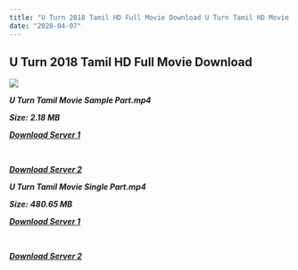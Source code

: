 ```yaml
---
title: "U Turn 2018 Tamil HD Full Movie Download U Turn Tamil HD Movie Download"
date: "2020-04-07"
---
```


## U Turn 2018 Tamil HD Full Movie Download 

![](https://images.moviebuff.com/f125abaa-2d8b-4d9c-b7ce-99a5cf5dd555?w=1000)

**_U Turn Tamil Movie Sample Part.mp4_**

**_Size:_**  **_2.18 MB_**  

**_[Download Server 1](http://b1.wetransfer.vip/files/Tamil{dd491190c7c44e72d5bc6265d8d28d52dc406d5dbea1734fee0f652b09d71bf7}20Movies/Tamil{dd491190c7c44e72d5bc6265d8d28d52dc406d5dbea1734fee0f652b09d71bf7}202018{dd491190c7c44e72d5bc6265d8d28d52dc406d5dbea1734fee0f652b09d71bf7}20Movies/U{dd491190c7c44e72d5bc6265d8d28d52dc406d5dbea1734fee0f652b09d71bf7}20Turn{dd491190c7c44e72d5bc6265d8d28d52dc406d5dbea1734fee0f652b09d71bf7}20(2018)/U{dd491190c7c44e72d5bc6265d8d28d52dc406d5dbea1734fee0f652b09d71bf7}20Turn{dd491190c7c44e72d5bc6265d8d28d52dc406d5dbea1734fee0f652b09d71bf7}20(2018){dd491190c7c44e72d5bc6265d8d28d52dc406d5dbea1734fee0f652b09d71bf7}20Proper{dd491190c7c44e72d5bc6265d8d28d52dc406d5dbea1734fee0f652b09d71bf7}20HDRip/U{dd491190c7c44e72d5bc6265d8d28d52dc406d5dbea1734fee0f652b09d71bf7}20Turn{dd491190c7c44e72d5bc6265d8d28d52dc406d5dbea1734fee0f652b09d71bf7}20Sample{dd491190c7c44e72d5bc6265d8d28d52dc406d5dbea1734fee0f652b09d71bf7}20(640x360).mp4)_**

**_[  
](http://b1.wetransfer.vip/files/Tamil{dd491190c7c44e72d5bc6265d8d28d52dc406d5dbea1734fee0f652b09d71bf7}20Movies/Tamil{dd491190c7c44e72d5bc6265d8d28d52dc406d5dbea1734fee0f652b09d71bf7}202018{dd491190c7c44e72d5bc6265d8d28d52dc406d5dbea1734fee0f652b09d71bf7}20Movies/U{dd491190c7c44e72d5bc6265d8d28d52dc406d5dbea1734fee0f652b09d71bf7}20Turn{dd491190c7c44e72d5bc6265d8d28d52dc406d5dbea1734fee0f652b09d71bf7}20(2018)/U{dd491190c7c44e72d5bc6265d8d28d52dc406d5dbea1734fee0f652b09d71bf7}20Turn{dd491190c7c44e72d5bc6265d8d28d52dc406d5dbea1734fee0f652b09d71bf7}20(2018){dd491190c7c44e72d5bc6265d8d28d52dc406d5dbea1734fee0f652b09d71bf7}20Proper{dd491190c7c44e72d5bc6265d8d28d52dc406d5dbea1734fee0f652b09d71bf7}20HDRip/U{dd491190c7c44e72d5bc6265d8d28d52dc406d5dbea1734fee0f652b09d71bf7}20Turn{dd491190c7c44e72d5bc6265d8d28d52dc406d5dbea1734fee0f652b09d71bf7}20Sample{dd491190c7c44e72d5bc6265d8d28d52dc406d5dbea1734fee0f652b09d71bf7}20(640x360).mp4)_**

**_[Download Server 2](http://b1.wetransfer.vip/files/Tamil{dd491190c7c44e72d5bc6265d8d28d52dc406d5dbea1734fee0f652b09d71bf7}20Movies/Tamil{dd491190c7c44e72d5bc6265d8d28d52dc406d5dbea1734fee0f652b09d71bf7}202018{dd491190c7c44e72d5bc6265d8d28d52dc406d5dbea1734fee0f652b09d71bf7}20Movies/U{dd491190c7c44e72d5bc6265d8d28d52dc406d5dbea1734fee0f652b09d71bf7}20Turn{dd491190c7c44e72d5bc6265d8d28d52dc406d5dbea1734fee0f652b09d71bf7}20(2018)/U{dd491190c7c44e72d5bc6265d8d28d52dc406d5dbea1734fee0f652b09d71bf7}20Turn{dd491190c7c44e72d5bc6265d8d28d52dc406d5dbea1734fee0f652b09d71bf7}20(2018){dd491190c7c44e72d5bc6265d8d28d52dc406d5dbea1734fee0f652b09d71bf7}20Proper{dd491190c7c44e72d5bc6265d8d28d52dc406d5dbea1734fee0f652b09d71bf7}20HDRip/U{dd491190c7c44e72d5bc6265d8d28d52dc406d5dbea1734fee0f652b09d71bf7}20Turn{dd491190c7c44e72d5bc6265d8d28d52dc406d5dbea1734fee0f652b09d71bf7}20Sample{dd491190c7c44e72d5bc6265d8d28d52dc406d5dbea1734fee0f652b09d71bf7}20(640x360).mp4)_**

**_U Turn Tamil Movie Single Part.mp4_**

**_Size:_** **_480.65 MB_**

**_[Download Server 1](http://b1.wetransfer.vip/files/Tamil{dd491190c7c44e72d5bc6265d8d28d52dc406d5dbea1734fee0f652b09d71bf7}20Movies/Tamil{dd491190c7c44e72d5bc6265d8d28d52dc406d5dbea1734fee0f652b09d71bf7}202018{dd491190c7c44e72d5bc6265d8d28d52dc406d5dbea1734fee0f652b09d71bf7}20Movies/U{dd491190c7c44e72d5bc6265d8d28d52dc406d5dbea1734fee0f652b09d71bf7}20Turn{dd491190c7c44e72d5bc6265d8d28d52dc406d5dbea1734fee0f652b09d71bf7}20(2018)/U{dd491190c7c44e72d5bc6265d8d28d52dc406d5dbea1734fee0f652b09d71bf7}20Turn{dd491190c7c44e72d5bc6265d8d28d52dc406d5dbea1734fee0f652b09d71bf7}20(2018){dd491190c7c44e72d5bc6265d8d28d52dc406d5dbea1734fee0f652b09d71bf7}20Proper{dd491190c7c44e72d5bc6265d8d28d52dc406d5dbea1734fee0f652b09d71bf7}20HDRip/U{dd491190c7c44e72d5bc6265d8d28d52dc406d5dbea1734fee0f652b09d71bf7}20Turn{dd491190c7c44e72d5bc6265d8d28d52dc406d5dbea1734fee0f652b09d71bf7}20Single{dd491190c7c44e72d5bc6265d8d28d52dc406d5dbea1734fee0f652b09d71bf7}20Part{dd491190c7c44e72d5bc6265d8d28d52dc406d5dbea1734fee0f652b09d71bf7}20(640x360).mp4)_**

**_[  
](http://b1.wetransfer.vip/files/Tamil{dd491190c7c44e72d5bc6265d8d28d52dc406d5dbea1734fee0f652b09d71bf7}20Movies/Tamil{dd491190c7c44e72d5bc6265d8d28d52dc406d5dbea1734fee0f652b09d71bf7}202018{dd491190c7c44e72d5bc6265d8d28d52dc406d5dbea1734fee0f652b09d71bf7}20Movies/U{dd491190c7c44e72d5bc6265d8d28d52dc406d5dbea1734fee0f652b09d71bf7}20Turn{dd491190c7c44e72d5bc6265d8d28d52dc406d5dbea1734fee0f652b09d71bf7}20(2018)/U{dd491190c7c44e72d5bc6265d8d28d52dc406d5dbea1734fee0f652b09d71bf7}20Turn{dd491190c7c44e72d5bc6265d8d28d52dc406d5dbea1734fee0f652b09d71bf7}20(2018){dd491190c7c44e72d5bc6265d8d28d52dc406d5dbea1734fee0f652b09d71bf7}20Proper{dd491190c7c44e72d5bc6265d8d28d52dc406d5dbea1734fee0f652b09d71bf7}20HDRip/U{dd491190c7c44e72d5bc6265d8d28d52dc406d5dbea1734fee0f652b09d71bf7}20Turn{dd491190c7c44e72d5bc6265d8d28d52dc406d5dbea1734fee0f652b09d71bf7}20Single{dd491190c7c44e72d5bc6265d8d28d52dc406d5dbea1734fee0f652b09d71bf7}20Part{dd491190c7c44e72d5bc6265d8d28d52dc406d5dbea1734fee0f652b09d71bf7}20(640x360).mp4)_**

**_[Download Server 2](http://b1.wetransfer.vip/files/Tamil{dd491190c7c44e72d5bc6265d8d28d52dc406d5dbea1734fee0f652b09d71bf7}20Movies/Tamil{dd491190c7c44e72d5bc6265d8d28d52dc406d5dbea1734fee0f652b09d71bf7}202018{dd491190c7c44e72d5bc6265d8d28d52dc406d5dbea1734fee0f652b09d71bf7}20Movies/U{dd491190c7c44e72d5bc6265d8d28d52dc406d5dbea1734fee0f652b09d71bf7}20Turn{dd491190c7c44e72d5bc6265d8d28d52dc406d5dbea1734fee0f652b09d71bf7}20(2018)/U{dd491190c7c44e72d5bc6265d8d28d52dc406d5dbea1734fee0f652b09d71bf7}20Turn{dd491190c7c44e72d5bc6265d8d28d52dc406d5dbea1734fee0f652b09d71bf7}20(2018){dd491190c7c44e72d5bc6265d8d28d52dc406d5dbea1734fee0f652b09d71bf7}20Proper{dd491190c7c44e72d5bc6265d8d28d52dc406d5dbea1734fee0f652b09d71bf7}20HDRip/U{dd491190c7c44e72d5bc6265d8d28d52dc406d5dbea1734fee0f652b09d71bf7}20Turn{dd491190c7c44e72d5bc6265d8d28d52dc406d5dbea1734fee0f652b09d71bf7}20Single{dd491190c7c44e72d5bc6265d8d28d52dc406d5dbea1734fee0f652b09d71bf7}20Part{dd491190c7c44e72d5bc6265d8d28d52dc406d5dbea1734fee0f652b09d71bf7}20(640x360).mp4)_**
